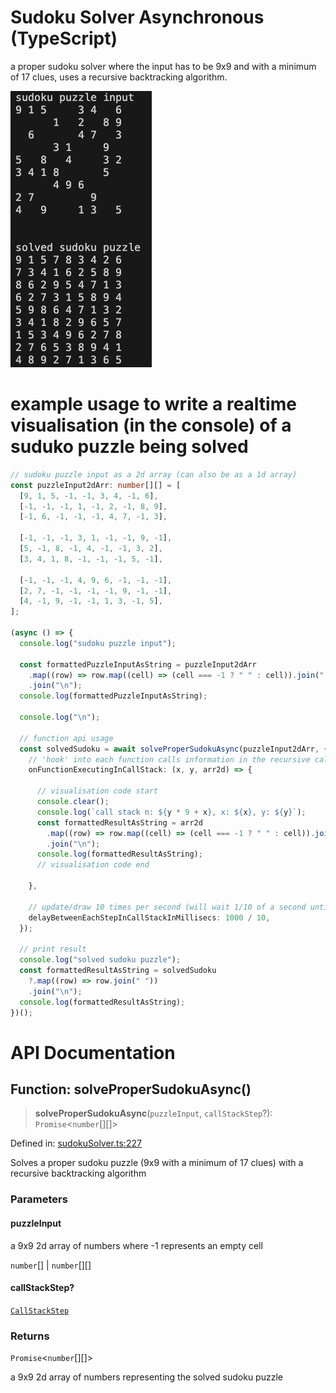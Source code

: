 # Sudoku Solver Asynchronous (TypeScript)
a proper sudoku solver where the input has to be 9x9 and with a minimum of 17 clues, uses a recursive backtracking algorithm. 

![screenshot of solved sudoku puzzle input](./solved-sudoku-puzzle-screenshot.png)

# example usage to write a realtime visualisation (in the console) of a suduko puzzle being solved 

``` exampleVisualisation.ts
// sudoku puzzle input as a 2d array (can also be as a 1d array)
const puzzleInput2dArr: number[][] = [
  [9, 1, 5, -1, -1, 3, 4, -1, 6],
  [-1, -1, -1, 1, -1, 2, -1, 8, 9],
  [-1, 6, -1, -1, -1, 4, 7, -1, 3],

  [-1, -1, -1, 3, 1, -1, -1, 9, -1],
  [5, -1, 8, -1, 4, -1, -1, 3, 2],
  [3, 4, 1, 8, -1, -1, -1, 5, -1],

  [-1, -1, -1, 4, 9, 6, -1, -1, -1],
  [2, 7, -1, -1, -1, -1, 9, -1, -1],
  [4, -1, 9, -1, -1, 1, 3, -1, 5],
];

(async () => {
  console.log("sudoku puzzle input");

  const formattedPuzzleInputAsString = puzzleInput2dArr
    .map((row) => row.map((cell) => (cell === -1 ? " " : cell)).join(" "))
    .join("\n");
  console.log(formattedPuzzleInputAsString);

  console.log("\n");
  
  // function api usage
  const solvedSudoku = await solveProperSudokuAsync(puzzleInput2dArr, {
    // 'hook' into each function calls information in the recursive call stack
    onFunctionExecutingInCallStack: (x, y, arr2d) => {

      // visualisation code start
      console.clear();
      console.log(`call stack n: ${y * 9 + x}, x: ${x}, y: ${y}`);
      const formattedResultAsString = arr2d
        .map((row) => row.map((cell) => (cell === -1 ? " " : cell)).join(" "))
        .join("\n");
      console.log(formattedResultAsString);
      // visualisation code end

    },

    // update/draw 10 times per second (will wait 1/10 of a second until next function call in recursive algorithm)
    delayBetweenEachStepInCallStackInMillisecs: 1000 / 10, 
  });

  // print result
  console.log("solved sudoku puzzle");
  const formattedResultAsString = solvedSudoku
    ?.map((row) => row.join(" "))
    .join("\n");
  console.log(formattedResultAsString);
})();
```

# API Documentation 
## Function: solveProperSudokuAsync()

> **solveProperSudokuAsync**(`puzzleInput`, `callStackStep`?): `Promise`\<`number`[][]\>

Defined in: [sudokuSolver.ts:227](https://github.com/zoolu-got-rhythm/sudoku-solver-ts/blob/ab3a63f30406e385e3d868fb3c933a955c6268e8/src/sudokuSolver.ts#L227)

Solves a proper sudoku puzzle (9x9 with a minimum of 17 clues) with a recursive backtracking algorithm

### Parameters

#### puzzleInput

a 9x9 2d array of numbers where -1 represents an empty cell

`number`[] | `number`[][]

#### callStackStep?

[`CallStackStep`](./docs/type-aliases/CallStackStep.md)

### Returns

`Promise`\<`number`[][]\>

a 9x9 2d array of numbers representing the solved sudoku puzzle
